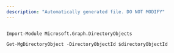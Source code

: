 ```yaml
---
description: "Automatically generated file. DO NOT MODIFY"
---
```


```powershellv1

Import-Module Microsoft.Graph.DirectoryObjects

Get-MgDirectoryObject -DirectoryObjectId $directoryObjectId

```